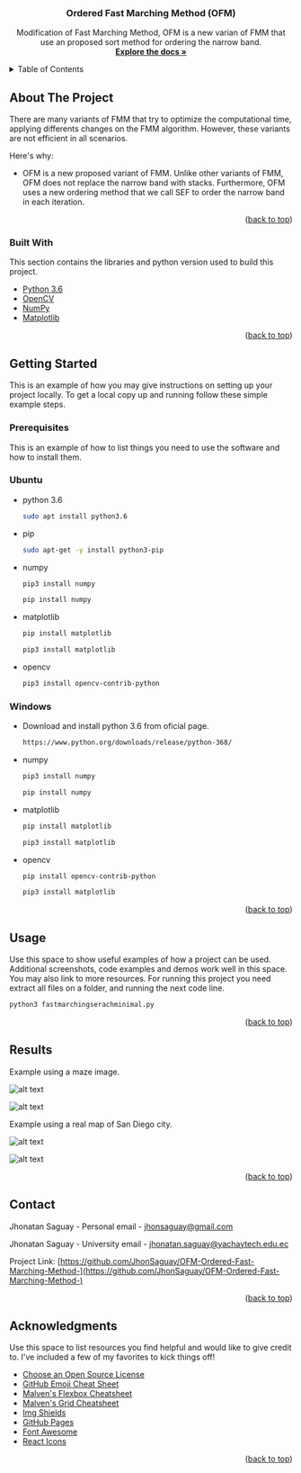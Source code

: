 
<div id="top"></div>
<!--
*** Thanks for checking out the Best-README-Template. If you have a suggestion
*** that would make this better, please fork the repo and create a pull request
*** or simply open an issue with the tag "enhancement".
*** Don't forget to give the project a star!
*** Thanks again! Now go create something AMAZING! :D
-->



<!-- PROJECT SHIELDS -->
<!--
*** I'm using markdown "reference style" links for readability.
*** Reference links are enclosed in brackets [ ] instead of parentheses ( ).
*** See the bottom of this document for the declaration of the reference variables
*** for contributors-url, forks-url, etc. This is an optional, concise syntax you may use.
*** https://www.markdownguide.org/basic-syntax/#reference-style-links
-->

<!-- PROJECT LOGO -->
<br />
<div align="center">

  <h3 align="center">Ordered Fast Marching Method (OFM)</h3>

  <p align="center">
    Modification of Fast Marching Method, OFM is a new varian of FMM that use an proposed sort method for ordering the narrow band.
    <br />
    <a href="https://github.com/othneildrew/Best-README-Template"><strong>Explore the docs »</strong></a>
    <br />
  </p>
</div>



<!-- TABLE OF CONTENTS -->
<details>
  <summary>Table of Contents</summary>
  <ol>
    <li>
      <a href="#about-the-project">About OFM</a>
      <ul>
        <li><a href="#built-with">Built With</a></li>
      </ul>
    </li>
    <li>
      <a href="#getting-started">Getting Started</a>
      <ul>
        <li><a href="#prerequisites">Prerequisites</a></li>
      </ul>
    </li>
    <li><a href="#usage">Usage</a></li>
    <li><a href="#results">Results</a></li>
    <li><a href="#contributing">Contributing</a></li>
    <li><a href="#contact">Contact</a></li>
    <li><a href="#acknowledgments">Acknowledgments</a></li>
  </ol>
</details>



<!-- ABOUT THE PROJECT -->
## About The Project

There are many variants of FMM that try to optimize the computational time, applying differents changes on the FMM algorithm. However, these variants are not efficient in all scenarios.

Here's why:
* OFM is a new proposed variant of FMM. Unlike other variants of FMM, OFM does not replace the narrow band with stacks. Furthermore, OFM uses a new ordering method that we call SEF to order the narrow band in each iteration.

<p align="right">(<a href="#top">back to top</a>)</p>



### Built With

This section contains the libraries and python version used to build this project.

* [Python 3.6](https://www.python.org/downloads/release/python-360/)
* [OpenCV](https://docs.opencv.org/4.x/d6/d00/tutorial_py_root.html)
* [NumPy](https://numpy.org/)
* [Matplotlib](https://matplotlib.org/)

<p align="right">(<a href="#top">back to top</a>)</p>



<!-- GETTING STARTED -->
## Getting Started

This is an example of how you may give instructions on setting up your project locally.
To get a local copy up and running follow these simple example steps.

### Prerequisites

This is an example of how to list things you need to use the software and how to install them.
### Ubuntu
* python 3.6
  ```sh
  sudo apt install python3.6
  ```
* pip
    ```sh
  sudo apt-get -y install python3-pip
  ```
* numpy
    ```sh
  pip3 install numpy
  ```
  ```sh
  pip install numpy
  ```
* matplotlib
    ```sh
  pip install matplotlib
  ```
  ```sh
  pip3 install matplotlib
  ```
* opencv
    ```sh
  pip3 install opencv-contrib-python
  ```


### Windows 
* Download and install python 3.6 from oficial page.
  ```sh
  https://www.python.org/downloads/release/python-368/
  ```
* numpy
    ```sh
  pip3 install numpy
  ```
  ```sh
  pip install numpy
  ```
* matplotlib
    ```sh
  pip install matplotlib
  ```
  ```sh
  pip3 install matplotlib
  ```
* opencv
    ```sh
  pip install opencv-contrib-python
  ```
    ```sh
  pip3 install matplotlib
  ```

<p align="right">(<a href="#top">back to top</a>)</p>



<!-- USAGE EXAMPLES -->
## Usage

Use this space to show useful examples of how a project can be used. Additional screenshots, code examples and demos work well in this space. You may also link to more resources.
For running this project you need extract all files on a folder, and running the next code line.
  ```sh
  python3 fastmarchingserachminimal.py
  ```

<p align="right">(<a href="#top">back to top</a>)</p>



<!-- Examples and results -->
## Results
Example using a maze image.

![alt text](https://github.com/JhonSaguay/OFM-Ordered-Fast-Marching-Method-/blob/main/laberinto3.jpg?raw=true)

![alt text](https://github.com/JhonSaguay/OFM-Ordered-Fast-Marching-Method-/blob/main/route6_laberinto2.png?raw=true)


Example using a real map of San Diego city.

![alt text](https://github.com/JhonSaguay/OFM-Ordered-Fast-Marching-Method-/blob/main/mapasandiego.jpg?raw=true)

![alt text](https://github.com/JhonSaguay/OFM-Ordered-Fast-Marching-Method-/blob/main/maparoute.png?raw=true)


<p align="right">(<a href="#top">back to top</a>)</p>



<!-- CONTACT -->
## Contact

Jhonatan Saguay - Personal email - jhonsaguay@gmail.com

Jhonatan Saguay - University email - jhonatan.saguay@yachaytech.edu.ec

Project Link: [https://github.com/JhonSaguay/OFM-Ordered-Fast-Marching-Method-](https://github.com/JhonSaguay/OFM-Ordered-Fast-Marching-Method-)

<p align="right">(<a href="#top">back to top</a>)</p>



<!-- ACKNOWLEDGMENTS -->
## Acknowledgments

Use this space to list resources you find helpful and would like to give credit to. I've included a few of my favorites to kick things off!

* [Choose an Open Source License](https://choosealicense.com)
* [GitHub Emoji Cheat Sheet](https://www.webpagefx.com/tools/emoji-cheat-sheet)
* [Malven's Flexbox Cheatsheet](https://flexbox.malven.co/)
* [Malven's Grid Cheatsheet](https://grid.malven.co/)
* [Img Shields](https://shields.io)
* [GitHub Pages](https://pages.github.com)
* [Font Awesome](https://fontawesome.com)
* [React Icons](https://react-icons.github.io/react-icons/search)

<p align="right">(<a href="#top">back to top</a>)</p>

